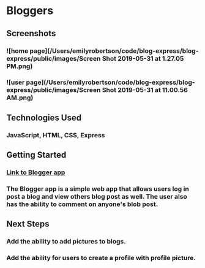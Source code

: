 # Bloggers 

## Screenshots 
### ![home page](/Users/emilyrobertson/code/blog-express/blog-express/public/images/Screen Shot 2019-05-31 at 1.27.05 PM.png) 
### ![user page](/Users/emilyrobertson/code/blog-express/blog-express/public/images/Screen Shot 2019-05-31 at 11.00.56 AM.png) 

## Technologies Used 
### JavaScript, HTML, CSS, Express 

## Getting Started 
### [Link to Blogger app](https://afternoon-brook-18298.herokuapp.com/users#) 
### The Blogger app is a simple web app that allows users log in  post a blog and view others blog post as well. The user also has the ability to comment on anyone's blob post. 

## Next Steps 
### Add the ability to add pictures to blogs.
### Add the ability for users to create a profile with profile picture. 
